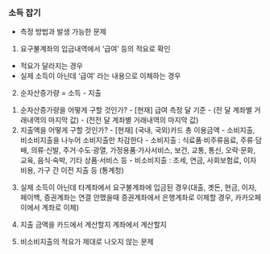 ### 소득 잡기
- 측정 방법과 발생 가능한 문제

1. 요구불계좌의 입금내역에서 ‘급여’ 등의 적요로 확인
  - 적요가 달라지는 경우
  - 실제 소득이 아닌데 ‘급여’ 라는 내용으로 이체하는 경우
  
2. 순자산증가량 = 소득 - 지출
  1) 순자산증가량을 어떻게 구할 것인가?
    - [현재] 급여 측정 달 기준
    - (전 달 계좌별 거래내역의 마지막 값) - (전전 달 계좌별 거래내역의 마지막 값)
  2) 지출액을 어떻게 구할 것인가?
    - [현재] (국내, 국외)카드 총 이용금액
    - 소비지출, 비소비지출을 나누어 소비지출만 차감한다
    - 소비지출 : 식료품·비주류음료, 주류·담배, 의류·신발, 주거·수도·광열, 가정용품·가사서비스, 보건, 교통, 통신, 오락·문화, 교육, 음식·숙박, 기타 상품·서비스 등
    - 비소비지출 : 조세, 연금, 사회보험료, 이자비용, 가구 간 이전 지출 등 (통계청)
    
  3. 실제 소득이 아닌데 타계좌에서 요구불계좌에 입금된 경우(대출, 곗돈, 현금, 이자, 페이백, 증권계좌는 연결 안했을때 증권계좌에서 은행계좌로 이체할 경우, 카카오페이에서 계좌로 이체)
  
  4. 지출 금액을 카드에서 계산할지 계좌에서 계산할지
  
  5. 비소비지출의 적요가 제대로 나오지 않는 문제
